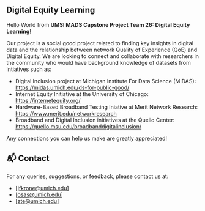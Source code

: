 ## Digital Equity Learning

Hello World from **UMSI MADS Capstone Project Team 26: Digital Equity Learning**!

Our project is a social good project related to finding key insights in digital data and the relationship between network Quality of Experience (QoE) and Digital Equity.
We are looking to connect and collaborate with researchers in the community who would have background knowledge of datasets from intiatives such as:

- Digital Inclusion project at Michigan Institute For Data Science (MIDAS): https://midas.umich.edu/ds-for-public-good/
- Internet Equity Initiative at the University of Chicago: https://internetequity.org/
- Hardware-Based Broadband Testing Iniative at Merit Network Research: https://www.merit.edu/networkresearch
- Broadband and Digital Inclusion initiatives at the Quello Center: https://quello.msu.edu/broadbanddigitalinclusion/

 
Any connections you can help us make are greatly appreciated!

## 📬 Contact

For any queries, suggestions, or feedback, please contact us at:
- [jfkrone@umich.edu]
- [osas@umich.edu]
- [zte@umich.edu]
